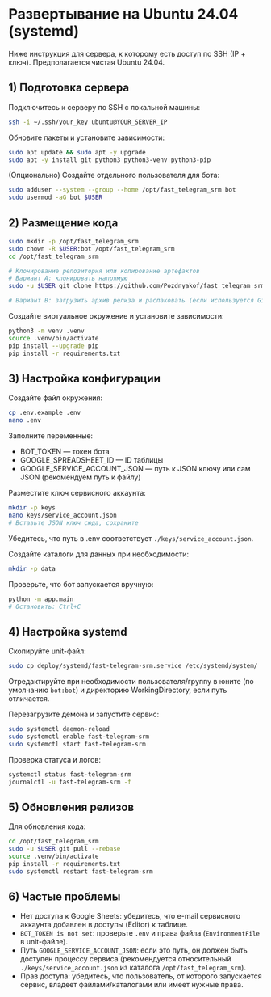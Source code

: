 # Развертывание на Ubuntu 24.04 (systemd)

Ниже инструкция для сервера, к которому есть доступ по SSH (IP + ключ). Предполагается чистая Ubuntu 24.04.

## 1) Подготовка сервера

Подключитесь к серверу по SSH с локальной машины:

```bash
ssh -i ~/.ssh/your_key ubuntu@YOUR_SERVER_IP
```

Обновите пакеты и установите зависимости:

```bash
sudo apt update && sudo apt -y upgrade
sudo apt -y install git python3 python3-venv python3-pip
```

(Опционально) Создайте отдельного пользователя для бота:
```bash
sudo adduser --system --group --home /opt/fast_telegram_srm bot
sudo usermod -aG bot $USER
```

## 2) Размещение кода

```bash
sudo mkdir -p /opt/fast_telegram_srm
sudo chown -R $USER:bot /opt/fast_telegram_srm
cd /opt/fast_telegram_srm

# Клонирование репозитория или копирование артефактов
# Вариант A: клонировать напрямую
sudo -u $USER git clone https://github.com/Pozdnyakof/fast_telegram_srm .

# Вариант B: загрузить архив релиза и распаковать (если используется GitHub Releases)
```

Создайте виртуальное окружение и установите зависимости:
```bash
python3 -m venv .venv
source .venv/bin/activate
pip install --upgrade pip
pip install -r requirements.txt
```

## 3) Настройка конфигурации

Создайте файл окружения:
```bash
cp .env.example .env
nano .env
```
Заполните переменные:
- BOT_TOKEN — токен бота
- GOOGLE_SPREADSHEET_ID — ID таблицы
- GOOGLE_SERVICE_ACCOUNT_JSON — путь к JSON ключу или сам JSON (рекомендуем путь к файлу)

Разместите ключ сервисного аккаунта:
```bash
mkdir -p keys
nano keys/service_account.json
# Вставьте JSON ключ сюда, сохраните
```
Убедитесь, что путь в .env соответствует `./keys/service_account.json`.

Создайте каталоги для данных при необходимости:
```bash
mkdir -p data
```

Проверьте, что бот запускается вручную:
```bash
python -m app.main
# Остановить: Ctrl+C
```

## 4) Настройка systemd

Скопируйте unit-файл:
```bash
sudo cp deploy/systemd/fast-telegram-srm.service /etc/systemd/system/
```

Отредактируйте при необходимости пользователя/группу в юните (по умолчанию `bot:bot`) и директорию WorkingDirectory, если путь отличается.

Перезагрузите демона и запустите сервис:
```bash
sudo systemctl daemon-reload
sudo systemctl enable fast-telegram-srm
sudo systemctl start fast-telegram-srm
```

Проверка статуса и логов:
```bash
systemctl status fast-telegram-srm
journalctl -u fast-telegram-srm -f
```

## 5) Обновления релизов

Для обновления кода:
```bash
cd /opt/fast_telegram_srm
sudo -u $USER git pull --rebase
source .venv/bin/activate
pip install -r requirements.txt
sudo systemctl restart fast-telegram-srm
```

## 6) Частые проблемы

- Нет доступа к Google Sheets: убедитесь, что e-mail сервисного аккаунта добавлен в доступы (Editor) к таблице.
- `BOT_TOKEN is not set`: проверьте `.env` и права файла (`EnvironmentFile` в unit-файле).
- Путь `GOOGLE_SERVICE_ACCOUNT_JSON`: если это путь, он должен быть доступен процессу сервиса (рекомендуется относительный `./keys/service_account.json` из каталога `/opt/fast_telegram_srm`).
- Прав доступа: убедитесь, что пользователь, от которого запускается сервис, владеет файлами/каталогами или имеет нужные права.
